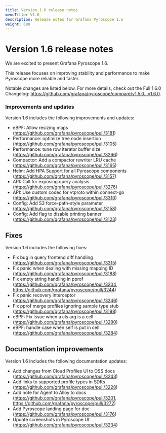 ```yaml
---
title: Version 1.6 release notes
menuTitle: V1.6
description: Release notes for Grafana Pyroscope 1.6
weight: 600
---
```


# Version 1.6 release notes

We are excited to present Grafana Pyroscope 1.6.

This release focuses on improving stability and performance to make Pyroscope more reliable and faster.

Notable changes are listed below. For more details, check out the Full 1.6.0 Changelog: https://github.com/grafana/pyroscope/compare/v1.5.0...v1.6.0.

### Improvements and updates

Version 1.6 includes the following improvements and updates:

* eBPF: Allow resizing maps (https://github.com/grafana/pyroscope/pull/3181)
* Performance: optimize tree node insertion (https://github.com/grafana/pyroscope/pull/3105)
* Performance: tune row iterator buffer size (https://github.com/grafana/pyroscope/pull/3266)
* Compactor: Add a compactor rewriter LRU cache (https://github.com/grafana/pyroscope/pull/3165)
* Helm: Add HPA Support for all Pyroscope components (https://github.com/grafana/pyroscope/pull/3157)
* API: Call for exposing query analysis (https://github.com/grafana/pyroscope/pull/3276)
* API: Use custom codec for vtproto within connect-go (https://github.com/grafana/pyroscope/pull/3310)
* Config: Add S3 force-path-style parameter (https://github.com/grafana/pyroscope/pull/3158)
* Config: Add flag to disable printing banner (https://github.com/grafana/pyroscope/pull/3123)


## Fixes

Version 1.6 includes the following fixes:

* Fix bug in query frontend diff handling (https://github.com/grafana/pyroscope/pull/3315)
* Fix panic when dealing with missing mapping ID (https://github.com/grafana/pyroscope/pull/3188)
* Fix empty string handling in pprof (https://github.com/grafana/pyroscope/pull/3204, https://github.com/grafana/pyroscope/pull/3244)
* Fix panic recovery interceptor (https://github.com/grafana/pyroscope/pull/3246)
* Fix pprof merge profiles ignoring sample type stub (https://github.com/grafana/pyroscope/pull/3198)
* eBPF: Fix issue when a cls arg is a cell (https://github.com/grafana/pyroscope/pull/3280)
* eBPF: handle case when self is put in cell (https://github.com/grafana/pyroscope/pull/3284)


## Documentation improvements

Version 1.6 includes the following documentation updates:

* Add changes from Cloud Profiles UI to OSS docs (https://github.com/grafana/pyroscope/pull/3243)
* Add links to supported profile types in SDKs (https://github.com/grafana/pyroscope/pull/3228)
* Add note for Agent to Alloy to docs (https://github.com/grafana/pyroscope/pull/3201, https://github.com/grafana/pyroscope/pull/3272)
* Add Pyroscope landing page for doc (https://github.com/grafana/pyroscope/pull/3176)
* Update screenshots in Pyroscope UI' (https://github.com/grafana/pyroscope/pull/3234)
